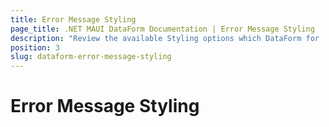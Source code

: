 ```yaml
---
title: Error Message Styling
page_title: .NET MAUI DataForm Documentation | Error Message Styling
description: "Review the available Styling options which DataForm for .NET MAUI control provides when error messages are displayed during validation."
position: 3
slug: dataform-error-message-styling
---
```


# Error Message Styling

